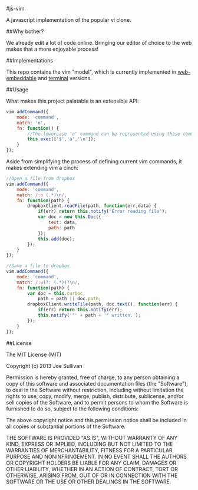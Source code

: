 #js-vim

A javascript implementation of the popular vi clone.

##Why bother?

We already edit a lot of code online. Bringing our editor of choice to the web makes that a more enjoyable process!

##Implementations

This repo contains the vim "model", which is currently implemented in [web-embeddable](https://github.com/itsjoesullivan/js-vim-embed/) and [terminal](https://github.com/itsjoesullivan/js-vim-node/) versions.

##Usage

What makes this project palatable is an extensible API:

```javascript
vim.addCommand({
	mode: 'command',
	match: 'o',
	fn: function() {
		//The lowercase 'o' command can be represented using these commands
		this.exec(['$','a','\n']);
	}
});
```

Aside from simplifying the process of defining current vim commands, it makes extending vim a cinch:

```javascript
//Open a file from dropbox
vim.addCommand({
	mode: 'command',
	match: /:o (.*)\n/,
	fn: function(path) {
		dropboxClient.readFile(path, function(err,data) {
			if(err) return this.notify("Error reading file");
			var doc = new this.Doc({
				text: data,
				path: path
			});
			this.add(doc);
		});
	}
});

//Save a file to dropbox
vim.addCommand({
	mode: 'command',
	match: /:w(?: (.*))?\n/,
	fn: function(path) {
		var doc = this.curDoc,
			path = path || doc.path;
		dropboxClient.writeFile(path, doc.text(), function(err) {
			if(err) return this.notify(err);
			this.notify('"' + path + '" written.');		
		});
	}
});
```

##License

The MIT License (MIT)

Copyright (c) 2013 Joe Sullivan

Permission is hereby granted, free of charge, to any person obtaining a copy
of this software and associated documentation files (the "Software"), to deal
in the Software without restriction, including without limitation the rights
to use, copy, modify, merge, publish, distribute, sublicense, and/or sell
copies of the Software, and to permit persons to whom the Software is
furnished to do so, subject to the following conditions:

The above copyright notice and this permission notice shall be included in
all copies or substantial portions of the Software.

THE SOFTWARE IS PROVIDED "AS IS", WITHOUT WARRANTY OF ANY KIND, EXPRESS OR
IMPLIED, INCLUDING BUT NOT LIMITED TO THE WARRANTIES OF MERCHANTABILITY,
FITNESS FOR A PARTICULAR PURPOSE AND NONINFRINGEMENT. IN NO EVENT SHALL THE
AUTHORS OR COPYRIGHT HOLDERS BE LIABLE FOR ANY CLAIM, DAMAGES OR OTHER
LIABILITY, WHETHER IN AN ACTION OF CONTRACT, TORT OR OTHERWISE, ARISING FROM,
OUT OF OR IN CONNECTION WITH THE SOFTWARE OR THE USE OR OTHER DEALINGS IN
THE SOFTWARE.
